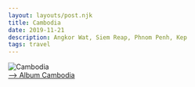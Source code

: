 ```yaml
---
layout: layouts/post.njk
title: Cambodia
date: 2019-11-21
description: Angkor Wat, Siem Reap, Phnom Penh, Kep
tags: travel
---
```


![Cambodia](https://lh3.googleusercontent.com/bCxYYJKJJjENTX1BtWmOy7zvpy4g0FaHBWDYZWMqOtg1Z2XUUoSDi9r3cQm581Y7m9BduSnYmpUESG5pQANAra8jjeGInpty4VBa7YeFbiIa70Zz1VrKO29bMXfbjNlPRc3AGL2tvOoDDniH2bW9-O3AC0Blhf0hZ4M5lIzKgnA-KC-YUZbOLRQNQt8EjNB0IpABf4BbYC4hv7blEovp1SZWIY0IioyXwd8uvC_tB5vppXiFhtyWUcSuurWHQPKuaKm3BeARYvnHCCqt_w_7Zx0BAxgQj8P-dLU7P5Ju2R4j0Xfwo6ceqaYazwCmO788q3ShAI1xpRKVNkYlP61sIGCiVpQRp_rrkCKOqJm_TQoGZaG81Dgbse16wMc4JZO8ArZqSDbO2o2yzZRQ064ImQe3K9ApR6dke5HEWuUEKoVxIt1dtKDLdBPfe292jfpJEqeA7Hn4Q-rFoakwHgi0Ih21c84FKEnTP9WgDH2Ruh9d5k01CPYFoF1CI-2Lqvg2zVDzWXQ-EZKkBXKdLEmVUYcZ9hd5LUsu0aJya-LBwhLVg0IKGdq2zOYqZSrf54_7xZ5ZrAM-XdvhllRgtQNqTm75zq8tZgSzbtCjO8sLssHvcOvK9tnHkVjlsqq_MU14N34r8YrlkLtG88t3JUqZlPczgf-p4vMkpqHTqZxxzE_t9rRaj1j4f5mi=s217-p-k-no)  
<a href="https://photos.app.goo.gl/cxCFpsDC8MyD6kFu5" target="_blank">--> Album Cambodia</a>